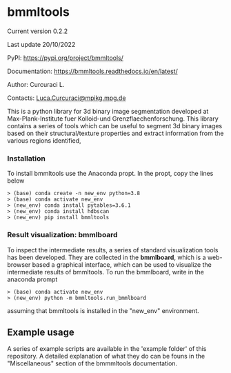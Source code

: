 # bmmltools

Current version 0.2.2

Last update 20/10/2022

PyPI: https://pypi.org/project/bmmltools/

Documentation: https://bmmltools.readthedocs.io/en/latest/

Author: Curcuraci L.

Contacts: Luca.Curcuraci@mpikg.mpg.de


This is a python library for 3d binary image segmentation developed at Max-Plank-Institute fuer Kolloid-und 
Grenzflaechenforschung. This library contains a series of tools which can be useful to segment 3d binary images
based on their structural/texture properties and extract information from the various regions identified,

### Installation

To install bmmltools use the Anaconda propt. In the propt, copy the lines below

```
> (base) conda create -n new_env python=3.8
> (base) conda activate new_env
> (new_env) conda install pytables=3.6.1
> (new_env) conda install hdbscan
> (new_env) pip install bmmltools
```

### Result visualization: bmmlboard

To inspect the intermediate results, a series of standard visualization tools has been developed. They are collected
in the **bmmlboard**, which is a web-browser based a graphical interface, which can be used to visualize the intermediate
results of bmmltools. To run the bmmlboard, write in the anaconda prompt

```
> (base) conda activate new_env
> (new_env) python -m bmmltools.run_bmmlboard
```

assuming that bmmltools is installed in the "new_env" environment.

## Example usage

A series of example scripts are available in the 'example folder' of this repository. A detailed explanation of what
they do can be founs in the "Miscellaneous" section of the bmmmltools documentation.
